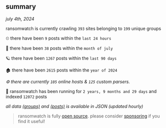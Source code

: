 
## summary
_july 4th, 2024_

ransomwatch is currently crawling `393` sites belonging to `199` unique groups

⏲ there have been `9` posts within the `last 24 hours`

🦈 there have been `38` posts within the `month of july`

🪐 there have been `1267` posts within the `last 90 days`

🏚 there have been `2615` posts within the `year of 2024`

_⚙️ there are currently `105` online hosts & `125` custom parsers._

🦕 ransomwatch has been running for `2 years, 9 months and 29 days` and indexed `12072` posts

_all data  [(groups)](http://ransomwhat.telemetry.ltd/groups) and [(posts)](http://ransomwhat.telemetry.ltd/posts) is available in JSON (updated hourly)_

> ransomwatch is fully [open source](https://github.com/joshhighet/ransomwatch#ransomwatch--). please consider [sponsoring](https://github.com/sponsors/joshhighet) if you find it useful!
